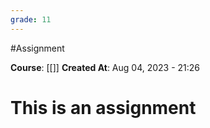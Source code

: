 ```yaml
---
grade: 11
---
```


#Assignment

**Course**: [[]]
**Created At**: Aug 04, 2023 - 21:26
# This is an assignment
